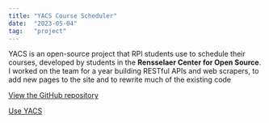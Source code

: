 ```yaml
---
title: "YACS Course Scheduler"
date:  "2023-05-04"
tag:   "project"
---
```


YACS is an open-source project that RPI students use to schedule their courses, developed by students in the **Rensselaer Center for Open Source**. I worked on the team for a year building RESTful APIs and web scrapers, to add new pages to the site and to rewrite much of the existing code

[View the GitHub repository](https://github.com/YACS-RCOS)

[Use YACS](https://yacs.cs.rpi.edu)
